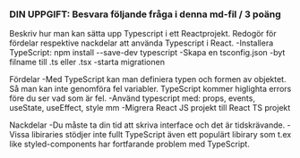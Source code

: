 ###  DIN UPPGIFT: Besvara följande fråga i denna md-fil / 3 poäng

Beskriv hur man kan sätta upp Typescript i ett Reactprojekt. Redogör för fördelar respektive nackdelar att använda Typescript i React.
-Installera TypeScript: npm install --save-dev typescript
-Skapa en tsconfig.json
-byt filname till .ts eller .tsx
-starta migrationen

Fördelar
-Med TypeScript kan man definiera typen och formen av objektet. Så man kan inte genomföra fel variabler. TypeScript kommer higlighta errors före du ser vad som är fel.
-Använd typescript med: props, events,
useState, useEffect, style mm
-Migrera React JS projekt till React TS 
projekt


Nackdelar
-Du måste ta din tid att skriva interface och det är tidskrävande. 
-Vissa libiraries stödjer inte fullt TypeScript även ett populärt libirary som t.ex like styled-components har fortfarande problem med TypeScript.